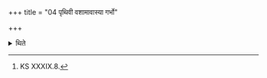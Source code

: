 +++
title = "04 पृथिवी वशामावास्या गर्भो"

+++

<details><summary>थिते</summary>

4. With pr̥thivī vaśāmāyāsyā[^1] he places the five Vaśā (Barren cow)(-bricks).  

[^1]: KS XXXIX.8.  
</details>
